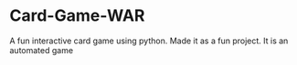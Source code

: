 # Card-Game-WAR
A fun interactive card game using python. Made it as a fun project.
It is an automated game

